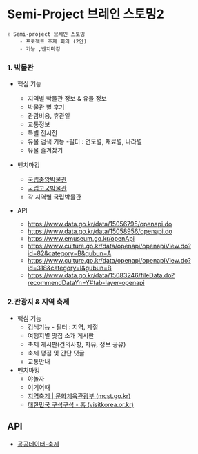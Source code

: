 <h1>Semi-Project 브레인 스토밍2</h1>

~~~
✌️ Semi-project 브레인 스토밍
	- 프로젝트 주제 회의 (2안)
	- 기능 ,벤치마킹
~~~



### 1. 박물관

- 핵심 기능
  - 지역별 박물관 정보 & 유물 정보
  - 박물관 별 후기
  - 관람비용, 휴관일
  - 교통정보
  - 특별 전시전
  - 유물 검색 기능        -필터 : 연도별, 재료별, 나라별
  - 유물 즐겨찾기
- 벤치마킹
  - [국립중앙박물관](https://www.museum.go.kr/site/main/home)
  - [국립고궁박물관](https://www.gogung.go.kr/main.do)
  - 각 지역별 국립박물관

- API
  - https://www.data.go.kr/data/15056795/openapi.do
  - https://www.data.go.kr/data/15058956/openapi.do
  - https://www.emuseum.go.kr/openApi
  - https://www.culture.go.kr/data/openapi/openapiView.do?id=82&category=B&gubun=A
  - https://www.culture.go.kr/data/openapi/openapiView.do?id=318&category=I&gubun=B
  - https://www.data.go.kr/data/15083246/fileData.do?recommendDataYn=Y#tab-layer-openapi



### 2.관광지 & 지역 축제

- 핵심 기능
  - 검색기능 - 필터 : 지역, 계절
  - 여행지별 맛집 소개 게시판
  - 축제 게시판(건의사항, 자유, 정보 공유)
  - 축제 평점 및 간단 댓글
  - 교통안내
- 벤치마킹
  - 야놀자
  - 여기어때
  - [지역축제 | 문화체육관광부 (mcst.go.kr)](https://www.mcst.go.kr/kor/s_culture/festival/festivalList.jsp?pMenuCD=&pCurrentPage=1&pSearchType=&pSearchWord=&pSeq=&pSido=&pOrder=&pPeriod=&fromDt=&toDt=)
  - [대한민국 구석구석 - 홈 (visitkorea.or.kr)](https://korean.visitkorea.or.kr/main/main.do#home)

## API

- [공공데이터-축제](https://www.data.go.kr/tcs/dss/selectDataSetList.do?dType=API&keyword=축제&detailKeyword=&publicDataPk=&recmSe=&detailText=&relatedKeyword=&commaNotInData=&commaAndData=&commaOrData=&must_not=&tabId=&dataSetCoreTf=&coreDataNm=&sort=_score&relRadio=&orgFullName=&orgFilter=&org=&orgSearch=&currentPage=1&perPage=10&brm=&instt=&svcType=&kwrdArray=&extsn=&coreDataNmArray=&pblonsipScopeCode=)